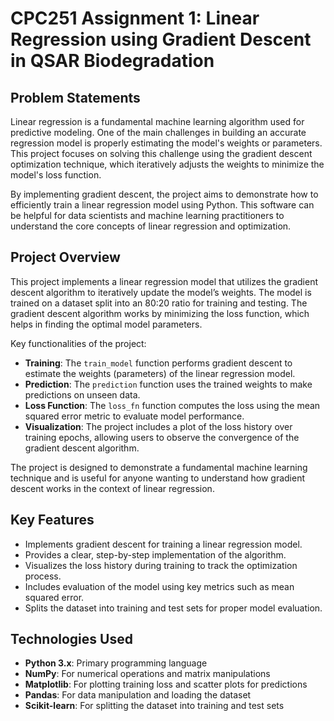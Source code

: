 # CPC251 Assignment 1: Linear Regression using Gradient Descent in QSAR Biodegradation

## Problem Statements
Linear regression is a fundamental machine learning algorithm used for predictive modeling. One of the main challenges in building an accurate regression model is properly estimating the model's weights or parameters. This project focuses on solving this challenge using the gradient descent optimization technique, which iteratively adjusts the weights to minimize the model's loss function.

By implementing gradient descent, the project aims to demonstrate how to efficiently train a linear regression model using Python. This software can be helpful for data scientists and machine learning practitioners to understand the core concepts of linear regression and optimization.

## Project Overview
This project implements a linear regression model that utilizes the gradient descent algorithm to iteratively update the model’s weights. The model is trained on a dataset split into an 80:20 ratio for training and testing. The gradient descent algorithm works by minimizing the loss function, which helps in finding the optimal model parameters.

Key functionalities of the project:
- **Training**: The `train_model` function performs gradient descent to estimate the weights (parameters) of the linear regression model.
- **Prediction**: The `prediction` function uses the trained weights to make predictions on unseen data.
- **Loss Function**: The `loss_fn` function computes the loss using the mean squared error metric to evaluate model performance.
- **Visualization**: The project includes a plot of the loss history over training epochs, allowing users to observe the convergence of the gradient descent algorithm.
  
The project is designed to demonstrate a fundamental machine learning technique and is useful for anyone wanting to understand how gradient descent works in the context of linear regression.

## Key Features
- Implements gradient descent for training a linear regression model.
- Provides a clear, step-by-step implementation of the algorithm.
- Visualizes the loss history during training to track the optimization process.
- Includes evaluation of the model using key metrics such as mean squared error.
- Splits the dataset into training and test sets for proper model evaluation.

## Technologies Used
- **Python 3.x**: Primary programming language
- **NumPy**: For numerical operations and matrix manipulations
- **Matplotlib**: For plotting training loss and scatter plots for predictions
- **Pandas**: For data manipulation and loading the dataset
- **Scikit-learn**: For splitting the dataset into training and test sets